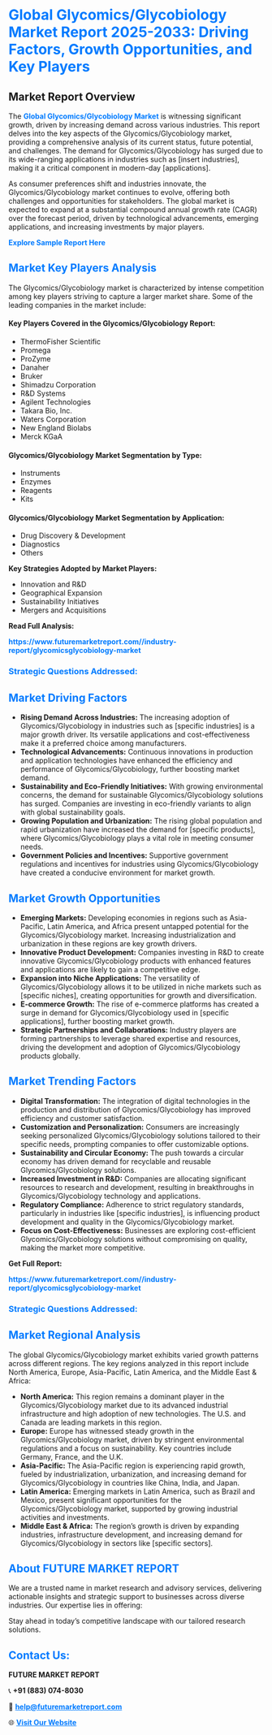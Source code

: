 <h1 style="color: #007BFF;">Global Glycomics/Glycobiology Market Report 2025-2033: Driving Factors, Growth Opportunities, and Key Players</h1>

<section id="overview">
<h2>Market Report Overview</h2>
<p>The <a href="https://www.futuremarketreport.com//industry-report/glycomicsglycobiology-market" style="color: #007BFF; text-decoration: none;"><strong>Global Glycomics/Glycobiology Market</strong></a> is witnessing significant growth, driven by increasing demand across various industries. This report delves into the key aspects of the Glycomics/Glycobiology market, providing a comprehensive analysis of its current status, future potential, and challenges. The demand for Glycomics/Glycobiology has surged due to its wide-ranging applications in industries such as [insert industries], making it a critical component in modern-day [applications].</p>
<p>As consumer preferences shift and industries innovate, the Glycomics/Glycobiology market continues to evolve, offering both challenges and opportunities for stakeholders. The global market is expected to expand at a substantial compound annual growth rate (CAGR) over the forecast period, driven by technological advancements, emerging applications, and increasing investments by major players.</p>
</section>

<section id="overview">
<p><a href="https://www.futuremarketreport.com//request-sample/reportId=80163" style="color: #007BFF; text-decoration: none;"><strong>Explore Sample Report Here</strong></a></p>
</section>

<section id="key-players">
<h2 style="color: #007BFF;">Market Key Players Analysis</h2>
<p>The Glycomics/Glycobiology market is characterized by intense competition among key players striving to capture a larger market share. Some of the leading companies in the market include:</p>
<h4>Key Players Covered in the Glycomics/Glycobiology Report:</h4>
<ul><li>ThermoFisher Scientific</li><li>Promega</li><li>ProZyme</li><li>Danaher</li><li>Bruker</li><li>Shimadzu Corporation</li><li>R&amp;D Systems</li><li>Agilent Technologies</li><li>Takara Bio, Inc.</li><li>Waters Corporation</li><li>New England Biolabs</li><li>Merck KGaA</li></ul>
<h4>Glycomics/Glycobiology Market Segmentation by Type:</h4>
<ul><li>Instruments</li><li>Enzymes</li><li>Reagents</li><li>Kits</li></ul>

<h4>Glycomics/Glycobiology Market Segmentation by Application:</h4>
<ul><li>Drug Discovery &amp; Development</li><li>Diagnostics</li><li>Others</li></ul>
<p><strong>Key Strategies Adopted by Market Players:</strong></p>
<ul>
<li>Innovation and R&D</li>
<li>Geographical Expansion</li>
<li>Sustainability Initiatives</li>
<li>Mergers and Acquisitions</li>
</ul>
</section>

<section>
<p><strong>Read Full Analysis: </strong></p><a href="https://www.futuremarketreport.com//industry-report/glycomicsglycobiology-market" style="color: #007BFF; text-decoration: none;"><strong>https://www.futuremarketreport.com//industry-report/glycomicsglycobiology-market</strong></a>
<h3 style="color: #007BFF;">Strategic Questions Addressed:</h3>
</section>

<section id="driving-factors">
<h2 style="color: #007BFF;">Market Driving Factors</h2>
<ul>
<li><strong>Rising Demand Across Industries:</strong> The increasing adoption of Glycomics/Glycobiology in industries such as [specific industries] is a major growth driver. Its versatile applications and cost-effectiveness make it a preferred choice among manufacturers.</li>
<li><strong>Technological Advancements:</strong> Continuous innovations in production and application technologies have enhanced the efficiency and performance of Glycomics/Glycobiology, further boosting market demand.</li>
<li><strong>Sustainability and Eco-Friendly Initiatives:</strong> With growing environmental concerns, the demand for sustainable Glycomics/Glycobiology solutions has surged. Companies are investing in eco-friendly variants to align with global sustainability goals.</li>
<li><strong>Growing Population and Urbanization:</strong> The rising global population and rapid urbanization have increased the demand for [specific products], where Glycomics/Glycobiology plays a vital role in meeting consumer needs.</li>
<li><strong>Government Policies and Incentives:</strong> Supportive government regulations and incentives for industries using Glycomics/Glycobiology have created a conducive environment for market growth.</li>
</ul>
</section>

<section id="growth-opportunities">
<h2 style="color: #007BFF;">Market Growth Opportunities</h2>
<ul>
<li><strong>Emerging Markets:</strong> Developing economies in regions such as Asia-Pacific, Latin America, and Africa present untapped potential for the Glycomics/Glycobiology market. Increasing industrialization and urbanization in these regions are key growth drivers.</li>
<li><strong>Innovative Product Development:</strong> Companies investing in R&D to create innovative Glycomics/Glycobiology products with enhanced features and applications are likely to gain a competitive edge.</li>
<li><strong>Expansion into Niche Applications:</strong> The versatility of Glycomics/Glycobiology allows it to be utilized in niche markets such as [specific niches], creating opportunities for growth and diversification.</li>
<li><strong>E-commerce Growth:</strong> The rise of e-commerce platforms has created a surge in demand for Glycomics/Glycobiology used in [specific applications], further boosting market growth.</li>
<li><strong>Strategic Partnerships and Collaborations:</strong> Industry players are forming partnerships to leverage shared expertise and resources, driving the development and adoption of Glycomics/Glycobiology products globally.</li>
</ul>
</section>

<section id="trending-factors">
<h2 style="color: #007BFF;">Market Trending Factors</h2>
<ul>
<li><strong>Digital Transformation:</strong> The integration of digital technologies in the production and distribution of Glycomics/Glycobiology has improved efficiency and customer satisfaction.</li>
<li><strong>Customization and Personalization:</strong> Consumers are increasingly seeking personalized Glycomics/Glycobiology solutions tailored to their specific needs, prompting companies to offer customizable options.</li>
<li><strong>Sustainability and Circular Economy:</strong> The push towards a circular economy has driven demand for recyclable and reusable Glycomics/Glycobiology solutions.</li>
<li><strong>Increased Investment in R&D:</strong> Companies are allocating significant resources to research and development, resulting in breakthroughs in Glycomics/Glycobiology technology and applications.</li>
<li><strong>Regulatory Compliance:</strong> Adherence to strict regulatory standards, particularly in industries like [specific industries], is influencing product development and quality in the Glycomics/Glycobiology market.</li>
<li><strong>Focus on Cost-Effectiveness:</strong> Businesses are exploring cost-efficient Glycomics/Glycobiology solutions without compromising on quality, making the market more competitive.</li>
</ul>
</section>

<section>
<p><strong>Get Full Report: </strong></p><a href="https://www.futuremarketreport.com//industry-report/glycomicsglycobiology-market" style="color: #007BFF; text-decoration: none;"><strong>https://www.futuremarketreport.com//industry-report/glycomicsglycobiology-market</strong></a>
<h3 style="color: #007BFF;">Strategic Questions Addressed:</h3>
</section>


<section id="regional-analysis">
<h2 style="color: #007BFF;">Market Regional Analysis</h2>
<p>The global Glycomics/Glycobiology market exhibits varied growth patterns across different regions. The key regions analyzed in this report include North America, Europe, Asia-Pacific, Latin America, and the Middle East & Africa:</p>
<ul>
<li><strong>North America:</strong> This region remains a dominant player in the Glycomics/Glycobiology market due to its advanced industrial infrastructure and high adoption of new technologies. The U.S. and Canada are leading markets in this region.</li>
<li><strong>Europe:</strong> Europe has witnessed steady growth in the Glycomics/Glycobiology market, driven by stringent environmental regulations and a focus on sustainability. Key countries include Germany, France, and the U.K.</li>
<li><strong>Asia-Pacific:</strong> The Asia-Pacific region is experiencing rapid growth, fueled by industrialization, urbanization, and increasing demand for Glycomics/Glycobiology in countries like China, India, and Japan.</li>
<li><strong>Latin America:</strong> Emerging markets in Latin America, such as Brazil and Mexico, present significant opportunities for the Glycomics/Glycobiology market, supported by growing industrial activities and investments.</li>
<li><strong>Middle East & Africa:</strong> The region’s growth is driven by expanding industries, infrastructure development, and increasing demand for Glycomics/Glycobiology in sectors like [specific sectors].</li>
</ul>
</section>

<footer>
<h2 style="color: #007BFF;">About FUTURE MARKET REPORT</h2>
<p>We are a trusted name in market research and advisory services, delivering actionable insights and strategic support to businesses across diverse industries. Our expertise lies in offering:</p>

<p>Stay ahead in today’s competitive landscape with our tailored research solutions.</p>

<h2 style="color: #007BFF;">Contact Us:</h2>
<p><strong>FUTURE MARKET REPORT</strong></p>
<p>📞 <strong>+91 (883) 074-8030</strong></p>
<p>📧 <strong><a href="mailto:help@futuremarketreport.com" style="color: #007BFF;">help@futuremarketreport.com</a></strong></p>
<p>🌐 <strong><a href="https://www.futuremarketreport.com/" style="color: #007BFF;">Visit Our Website</a></strong></p>
</footer>